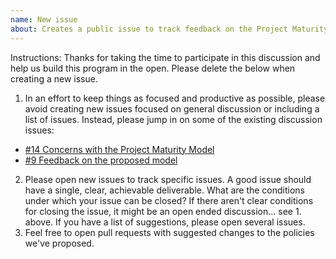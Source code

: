 ```yaml
---
name: New issue
about: Creates a public issue to track feedback on the Project Maturity Model. 
---
```


Instructions:
Thanks for taking the time to participate in this discussion and help us build this program in the open. Please delete the
below when creating a new issue. 
1. In an effort to keep things as focused and productive as possible, please avoid creating new issues focused on general 
discussion or including a list of issues. Instead, please jump in on some of the existing discussion issues:
  * [#14 Concerns with the Project Maturity Model](https://github.com/dotnet-foundation/project-maturity-model/issues/14)
  * [#9 Feedback on the proposed model](https://github.com/dotnet-foundation/project-maturity-model/issues/9)
2. Please open new issues to track specific issues. A good issue should have a single, clear, achievable deliverable. What
are the conditions under which your issue can be closed? If there aren't clear conditions for closing the issue, it might
be an open ended discussion... see 1. above. If you have a list of suggestions, please open several issues.
3. Feel free to open pull requests with suggested changes to the policies we've proposed.

